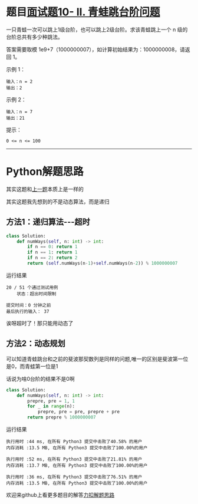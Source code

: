 # 题目[面试题10- II. 青蛙跳台阶问题](https://leetcode-cn.com/problems/qing-wa-tiao-tai-jie-wen-ti-lcof/)

一只青蛙一次可以跳上1级台阶，也可以跳上2级台阶。求该青蛙跳上一个 n 级的台阶总共有多少种跳法。

答案需要取模 1e9+7（1000000007），如计算初始结果为：1000000008，请返回 1。

示例 1：

```
输入：n = 2
输出：2
```



示例 2：

```
输入：n = 7
输出：21
```



提示：

    0 <= n <= 100

*****

# Python解题思路

其实这题和[上一题](https://leetcode-cn.com/problems/fei-bo-na-qi-shu-lie-lcof/)本质上是一样的

其实这题我先想到的不是动态算法，而是递归

## 方法1：递归算法---超时

```python
class Solution:
    def numWays(self, n: int) -> int:
        if n == 0: return 1
        if n == 1: return 1
        if n == 2: return 2
        return (self.numWays(n-1)+self.numWays(n-2)) % 1000000007
```

运行结果

```
20 / 51 个通过测试用例
	状态：超出时间限制
	
提交时间：0 分钟之前
最后执行的输入： 37
```

诶呀超时了！那只能用动态了

## 方法2：动态规划

可以知道青蛙跳台和之前的斐波那契数列是同样的问题,唯一的区别是斐波第一位是0，而青蛙第一位是1

话说为啥0台阶的结果不是0啊

```python
class Solution:
    def numWays(self, n: int) -> int:
        prepre, pre = 1, 1
        for _ in range(n):
            prepre, pre = pre, prepre + pre
        return prepre % 1000000007
```

运行结果

```
执行用时 :44 ms, 在所有 Python3 提交中击败了40.58% 的用户
内存消耗 :13.5 MB, 在所有 Python3 提交中击败了100.00%的用户

执行用时 :52 ms, 在所有 Python3 提交中击败了21.81% 的用户
内存消耗 :13.7 MB, 在所有 Python3 提交中击败了100.00%的用户

执行用时 :36 ms, 在所有 Python3 提交中击败了76.51% 的用户
内存消耗 :13.5 MB, 在所有 Python3 提交中击败了100.00%的用户
```

欢迎来github上看更多题目的解答[力扣解题思路](https://github.com/WRAllen/LeetCode)

  